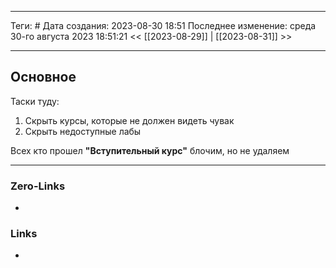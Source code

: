 ___
Теги: #
Дата создания: 2023-08-30 18:51 
Последнее изменение: среда 30-го августа 2023 18:51:21
<< [[2023-08-29]] | [[2023-08-31]] >> 
___
## Основное

Таски туду:
1. Скрыть курсы, которые не должен видеть чувак
2. Скрыть недоступные лабы 

Всех кто прошел **"Вступительный курс"** блочим, но не удаляем

___
### Zero-Links
- 

### Links
- 

